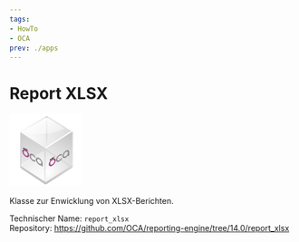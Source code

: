 ```yaml
---
tags:
- HowTo
- OCA
prev: ./apps
---
```

# Report XLSX
![icon_oca_app](assets/icon_oca_app.png)

Klasse zur Enwicklung von XLSX-Berichten.

Technischer Name: `report_xlsx`\
Repository: <https://github.com/OCA/reporting-engine/tree/14.0/report_xlsx>

